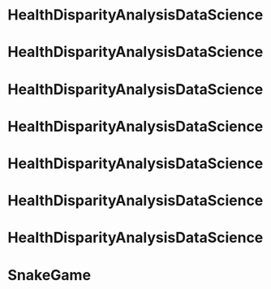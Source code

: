 # HealthDisparityAnalysisDataScience
# HealthDisparityAnalysisDataScience
# HealthDisparityAnalysisDataScience
# HealthDisparityAnalysisDataScience
# HealthDisparityAnalysisDataScience
# HealthDisparityAnalysisDataScience
# HealthDisparityAnalysisDataScience
# SnakeGame
